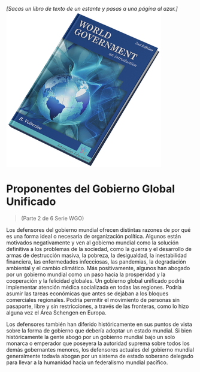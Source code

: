 *[Sacas un libro de texto de un estante y pasas a una página al azar.]*
 ![Gobierno mundial: una introducción](/resources/lore/textbookgov25.png)

 # Proponentes del Gobierno Global Unificado
 > (Parte 2 de 6 Serie WGO)

 Los defensores del gobierno mundial ofrecen distintas razones de por qué es una forma ideal o necesaria de organización política.  Algunos están motivados negativamente y ven al gobierno mundial como la solución definitiva a los problemas de la sociedad, como la guerra y el desarrollo de armas de destrucción masiva, la pobreza, la desigualdad, la inestabilidad financiera, las enfermedades infecciosas, las pandemias, la degradación ambiental y el cambio climático.  Más positivamente, algunos han abogado por un gobierno mundial como un paso hacia la prosperidad y la cooperación y la felicidad globales.  Un gobierno global unificado podría implementar atención médica socializada en todas las regiones.  Podría asumir las tareas económicas que antes se dejaban a los bloques comerciales regionales.  Podría permitir el movimiento de personas sin pasaporte, libre y sin restricciones, a través de las fronteras, como lo hizo alguna vez el Área Schengen en Europa.

 Los defensores también han diferido históricamente en sus puntos de vista sobre la forma de gobierno que debería adoptar un estado mundial.  Si bien históricamente la gente abogó por un gobierno mundial bajo un solo monarca o emperador que poseyera la autoridad suprema sobre todos los demás gobernantes menores, los defensores actuales del gobierno mundial generalmente todavía abogan por un sistema de estado soberano delegado para llevar a la humanidad hacia un federalismo mundial pacífico.
